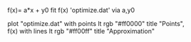 <!-- f(x)= c*x**3 + a*x**2 + b*x + y0 -->
<!-- fit f(x) 'optimize.dat' via a,b,c,y0 -->
<!-- f(x)= a*x**2 + b*x + y0 -->
<!-- fit f(x) 'optimize.dat' via a,b,y0 -->
f(x)= a*x + y0
fit f(x) 'optimize.dat' via a,y0


plot "optimize.dat" with points lt rgb "#ff0000" title "Points", \
f(x) with lines lt rgb "#ff00ff" title "Approximation"

